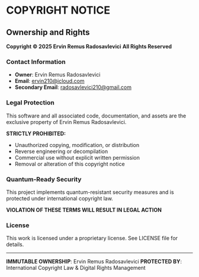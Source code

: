 
# COPYRIGHT NOTICE

## Ownership and Rights

**Copyright © 2025 Ervin Remus Radosavlevici**
**All Rights Reserved**

### Contact Information
- **Owner**: Ervin Remus Radosavlevici
- **Email**: ervin210@icloud.com
- **Secondary Email**: radosavlevici210@gmail.com

### Legal Protection
This software and all associated code, documentation, and assets are the exclusive property of Ervin Remus Radosavlevici. 

**STRICTLY PROHIBITED:**
- Unauthorized copying, modification, or distribution
- Reverse engineering or decompilation
- Commercial use without explicit written permission
- Removal or alteration of this copyright notice

### Quantum-Ready Security
This project implements quantum-resistant security measures and is protected under international copyright law.

**VIOLATION OF THESE TERMS WILL RESULT IN LEGAL ACTION**

### License
This work is licensed under a proprietary license. See LICENSE file for details.

---
**IMMUTABLE OWNERSHIP**: Ervin Remus Radosavlevici
**PROTECTED BY**: International Copyright Law & Digital Rights Management

